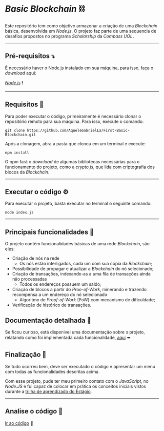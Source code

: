 # _Basic Blockchain_ ⛓️
Este repositório tem como objetivo armazenar a criação de uma _Blockchain_ básica, desenvolvida em _Node.js_. O projeto faz parte de uma sequencia de desafios propostos no programa _Scholarship_ da _Compass UOL_.

---

## Pré-requisitos ⤵️

É necessário haver o Node.js instalado em sua máquina, para isso, faça o _download_ aqui:

[_Node.js_](https://nodejs.org/en/download/package-manager) ❗

---

## Requisitos 🧰
Para poder executar o código, primeiramente é necessário clonar o repositório remoto para sua máquina. Para isso, execute o comando:

`git clone https://github.com/AqueleGabrielLa/First-Basic-Blockchain.git`

Após a clonagem, abra a pasta que clonou em um terminal e execute:

`npm install`

O npm fará o _download_ de algumas bibliotecas necessárias para o funcionamento do projeto, como a _crypto.js_, que lida com criptografia dos blocos da _Blockchain_.

---

## Executar o código ⚙️
Para executar o projeto, basta executar no terminal o seguinte comando:

`node index.js`

---

## Principais funcionalidades 🔧

O projeto contém funcionalidades básicas de uma rede _Blockchain_, são eles:

- Criação de nós na rede
  - Os nós estão interligados, cada um com sua cópia da _Blockchain_;
- Possibilidade de propagar e atualizar a _Blockchain_ do nó selecionado;
- Criação de transações, indexando-as a uma fila de transações ainda não processadas
  - Todos os endereços possuem um saldo;
- Criação de blocos a partir do _Proo-of-Work_, minerando e trazendo recompensa a um endereço do nó selecionado
  - Algoritmo de _Proof-of-Work_ (PoW) com mecanismo de dificuldade;
- Verificação de histórico de transações.

## Documentação detalhada 📄

Se ficou curioso, está disponivel uma documentação sobre o projeto, relatando como foi implementada cada funcionalidade, [aqui](/READ_DOCUMENTATION.md) ⬅️

## Finalização 🤔
Se tudo ocorreu bem, deve ser executado o código e apresentar um menu com todas as funcionalidades descritas acima.

Com esse projeto, pude ter meu primeiro contato com o _JavaScript_, no _Node.JS_ e fui capaz de colocar em prática os conceitos iniciais vistos durante a [trilha de aprendizado do Estágio](https://github.com/AqueleGabrielLa/revisao-estagio-compass).

---

## Analise o código 🧐

[Ir ao código](./src/) 📍